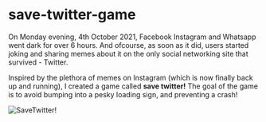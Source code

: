 # save-twitter-game

On Monday evening, 4th October 2021, Facebook Instagram and Whatsapp went dark for over 6 hours. And ofcourse, as soon as it did, users started joking and sharing memes about it on the only social networking site that survived - Twitter.

Inspired by the plethora of memes on Instagram (which is now finally back up and running), I created a game called **save twitter!**
The goal of the game is to avoid bumping into a pesky loading sign, and preventing a crash!

![SaveTwitter!](https://user-images.githubusercontent.com/90271211/136511623-892f6ed2-496a-458d-a7bb-64341b50db8d.gif)
